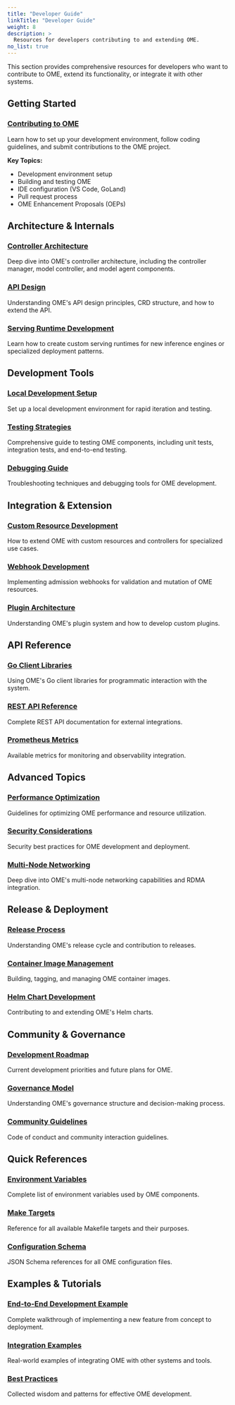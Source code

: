 ```yaml
---
title: "Developer Guide"
linkTitle: "Developer Guide"
weight: 8
description: >
  Resources for developers contributing to and extending OME.
no_list: true
---
```


This section provides comprehensive resources for developers who want to contribute to OME, extend its functionality, or integrate it with other systems.

## Getting Started

### [Contributing to OME](/docs/developer-guide/contributing/)

Learn how to set up your development environment, follow coding guidelines, and submit contributions to the OME project.

**Key Topics:**
- Development environment setup
- Building and testing OME
- IDE configuration (VS Code, GoLand)
- Pull request process
- OME Enhancement Proposals (OEPs)

## Architecture & Internals

### [Controller Architecture](/docs/developer-guide/controller-architecture/)

Deep dive into OME's controller architecture, including the controller manager, model controller, and model agent components.

### [API Design](/docs/developer-guide/api-design/)

Understanding OME's API design principles, CRD structure, and how to extend the API.

### [Serving Runtime Development](/docs/developer-guide/serving-runtime-development/)

Learn how to create custom serving runtimes for new inference engines or specialized deployment patterns.

## Development Tools

### [Local Development Setup](/docs/developer-guide/local-development/)

Set up a local development environment for rapid iteration and testing.

### [Testing Strategies](/docs/developer-guide/testing/)

Comprehensive guide to testing OME components, including unit tests, integration tests, and end-to-end testing.

### [Debugging Guide](/docs/developer-guide/debugging/)

Troubleshooting techniques and debugging tools for OME development.

## Integration & Extension

### [Custom Resource Development](/docs/developer-guide/custom-resources/)

How to extend OME with custom resources and controllers for specialized use cases.

### [Webhook Development](/docs/developer-guide/webhooks/)

Implementing admission webhooks for validation and mutation of OME resources.

### [Plugin Architecture](/docs/developer-guide/plugins/)

Understanding OME's plugin system and how to develop custom plugins.

## API Reference

### [Go Client Libraries](/docs/developer-guide/client-libraries/)

Using OME's Go client libraries for programmatic interaction with the system.

### [REST API Reference](/docs/developer-guide/rest-api/)

Complete REST API documentation for external integrations.

### [Prometheus Metrics](/docs/developer-guide/metrics/)

Available metrics for monitoring and observability integration.

## Advanced Topics

### [Performance Optimization](/docs/developer-guide/performance/)

Guidelines for optimizing OME performance and resource utilization.

### [Security Considerations](/docs/developer-guide/security/)

Security best practices for OME development and deployment.

### [Multi-Node Networking](/docs/developer-guide/networking/)

Deep dive into OME's multi-node networking capabilities and RDMA integration.

## Release & Deployment

### [Release Process](/docs/developer-guide/release-process/)

Understanding OME's release cycle and contribution to releases.

### [Container Image Management](/docs/developer-guide/container-images/)

Building, tagging, and managing OME container images.

### [Helm Chart Development](/docs/developer-guide/helm-charts/)

Contributing to and extending OME's Helm charts.

## Community & Governance

### [Development Roadmap](/docs/developer-guide/roadmap/)

Current development priorities and future plans for OME.

### [Governance Model](/docs/developer-guide/governance/)

Understanding OME's governance structure and decision-making process.

### [Community Guidelines](/docs/developer-guide/community/)

Code of conduct and community interaction guidelines.

## Quick References

### [Environment Variables](/docs/developer-guide/environment-variables/)

Complete list of environment variables used by OME components.

### [Make Targets](/docs/developer-guide/make-targets/)

Reference for all available Makefile targets and their purposes.

### [Configuration Schema](/docs/developer-guide/configuration-schema/)

JSON Schema references for all OME configuration files.

## Examples & Tutorials

### [End-to-End Development Example](/docs/developer-guide/e2e-example/)

Complete walkthrough of implementing a new feature from concept to deployment.

### [Integration Examples](/docs/developer-guide/integration-examples/)

Real-world examples of integrating OME with other systems and tools.

### [Best Practices](/docs/developer-guide/best-practices/)

Collected wisdom and patterns for effective OME development. 
